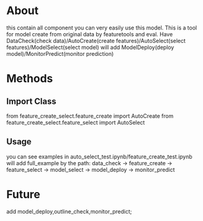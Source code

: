 # About
this contain all component you can very easily use this model.
This is a tool for model create from original data by featuretools and eval.
Have DataCheck(check data)/AutoCreate(create features)/AutoSelect(select features)/ModelSelect(select model) will add ModelDeploy(deploy model)/MonitorPredict(monitor prediction)

# Methods
## Import Class
from feature_create_select.feature_create import AutoCreate
from feature_create_select.feature_select import AutoSelect

## Usage
you can see examples in auto_select_test.ipynb/feature_create_test.ipynb
will add full_example by the path: data_check -> feature_create -> feature_select -> model_select -> model_deploy -> monitor_predict

# Future
add model_deploy,outline_check,monitor_predict;
